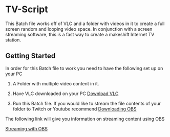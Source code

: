 # TV-Script
This Batch file works off of VLC and a folder with videos in it to create a full screen random and looping video space. In conjunction with a screen streaming software, this is a fast way to create a makeshift Internet TV station. 
## Getting Started
In order for this Batch file to work you need to have the following set up on your PC
1. A Folder with multiple video content in it.
2. Have VLC downloaded on your PC 
[Download VLC](https://www.videolan.org/vlc/download-windows.html)

3. Run this Batch file. 
If you would like to stream the file contents of your folder to Twitch or Youtube recommend 
[Downloading OBS](https://obsproject.com/download)

The following link will give you information on streaming content using OBS

[Streaming with OBS](https://www.windowscentral.com/beginners-guide-obs)
